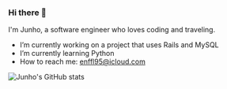 ### Hi there 👋

I'm Junho, a software engineer who loves coding and traveling.

- I’m currently working on a project that uses Rails and MySQL
- I’m currently learning Python
- How to reach me: enffl95@icloud.com


![Junho's GitHub stats](https://github-readme-stats.vercel.app/api?username=JunhoYoon95&show_icons=true&theme=dark)
